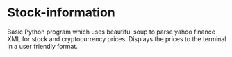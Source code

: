 # Stock-information
Basic Python program which uses beautiful soup to parse yahoo finance XML for stock and cryptocurrency prices.
Displays the prices to the terminal in a user friendly format. 
